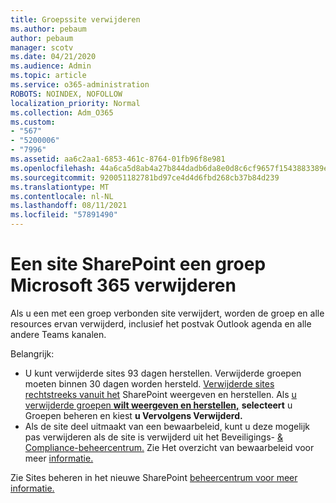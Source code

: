 ```yaml
---
title: Groepssite verwijderen
ms.author: pebaum
author: pebaum
manager: scotv
ms.date: 04/21/2020
ms.audience: Admin
ms.topic: article
ms.service: o365-administration
ROBOTS: NOINDEX, NOFOLLOW
localization_priority: Normal
ms.collection: Adm_O365
ms.custom:
- "567"
- "5200006"
- "7996"
ms.assetid: aa6c2aa1-6853-461c-8764-01fb96f8e981
ms.openlocfilehash: 44a6ca5d8ab4a27b844dadb6da8e0d8c6cf9657f1543883389eee6e7d743a930
ms.sourcegitcommit: 920051182781bd97ce4d4d6fbd268cb37b84d239
ms.translationtype: MT
ms.contentlocale: nl-NL
ms.lasthandoff: 08/11/2021
ms.locfileid: "57891490"
---
```

# <a name="delete-a-sharepoint-site-that-belongs-to-a-microsoft-365-group"></a>Een site SharePoint een groep Microsoft 365 verwijderen

Als u een met een groep verbonden site verwijdert, worden de groep en alle resources ervan verwijderd, inclusief het postvak Outlook agenda en alle andere Teams kanalen.
  
Belangrijk:

- U kunt verwijderde sites 93 dagen herstellen. Verwijderde groepen moeten binnen 30 dagen worden hersteld. [Verwijderde sites rechtstreeks vanuit het](https://admin.microsoft.com/sharepoint?page=recyclebin&modern=true) SharePoint weergeven en herstellen. Als [u verwijderde groepen **wilt weergeven en herstellen,**](https://admin.microsoft.com/Adminportal/Home?source=applauncher#/deletedgroups) **selecteert** u Groepen beheren en kiest **u Vervolgens Verwijderd.**
- Als de site deel uitmaakt van een bewaarbeleid, kunt u deze mogelijk pas verwijderen als de site is verwijderd uit het Beveiligings- [& Compliance-beheercentrum.](https://protection.office.com/?rfr=AdminCenter#/retention) Zie Het overzicht van bewaarbeleid voor meer [informatie.](https://docs.microsoft.com/microsoft-365/compliance/retention-policies)
  
Zie Sites beheren in het nieuwe SharePoint [beheercentrum voor meer informatie.](https://docs.microsoft.com/sharepoint/manage-sites-in-new-admin-center)
